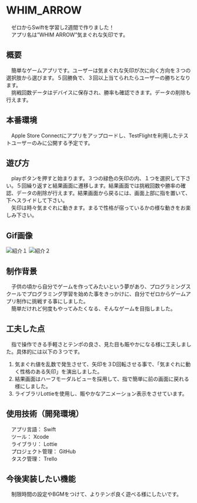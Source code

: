 # WHIM_ARROW
　ゼロからSwiftを学習し2週間で作りました！  
　アプリ名は”WHIM ARROW”気まぐれな矢印です。
 
 ## 概要
 　簡単なゲームアプリです。ユーザーは気まぐれな矢印が次に向く方向を３つの選択肢から選びます。５回勝負で、３回以上当てられたらユーザーの勝ちとなります。  
 　挑戦回数データはデバイスに保存され、勝率も確認できます。データの削除も行えます。
 
 ## 本番環境
 　Apple Store Connectにアプリをアップロードし、TestFlightを利用したテストユーザーのみに公開する予定です。
  
 ## 遊び方
 　playボタンを押すと始まります。３つの緑色の矢印の内、１つを選択して下さい。５回繰り返すと結果画面に遷移します。結果画面では挑戦回数や勝率の確認、データの削除が行えます。結果画面から戻るには、画面上部に指を置いて、下へスライドして下さい。  
 　矢印は時々気まぐれに動きます。まるで性格が宿っているかの様な動きをお楽しみ下さい。
  
## Gif画像

![紹介１](https://user-images.githubusercontent.com/61719786/80442973-110e7700-8949-11ea-9688-0147bbdfdf46.gif)
![紹介２](https://user-images.githubusercontent.com/61719786/80442978-12d83a80-8949-11ea-9ac6-125665a96c78.gif)

  
## 制作背景
　子供の頃から自分でゲームを作ってみたいという夢があり、プログラミングスクールでプログラミング学習を始めた事をきっかけに、自分でゼロからゲームアプリ制作に挑戦する事にしました。  
　簡単だけれど何度もやってみたくなる、そんなゲームを目指しました。
 
## 工夫した点
　指で操作できる手軽さとテンポの良さ、見た目も賑やかになる様に工夫しました。具体的には以下の３つです。  
 1. 気まぐれ値を乱数で発生させて、矢印を３D回転させる事で、「気まぐれに動く性格のある矢印」を演出しました。  
 2. 結果画面はハーフモーダルビューを採用して、指で簡単に前の画面に戻れる様にしました。  
 3. ライブラリLottieを使用し、賑やかなアニメーション表示をさせています。  
 
## 使用技術（開発環境）
　アプリ言語： Swift  
　ツール： Xcode  
　ライブラリ： Lottie  
　プロジェクト管理： GitHub  
　タスク管理： Trello  

## 今後実装したい機能
　制限時間の設定やBGMをつけて、よりテンポ良く遊べる様にしたいです。

